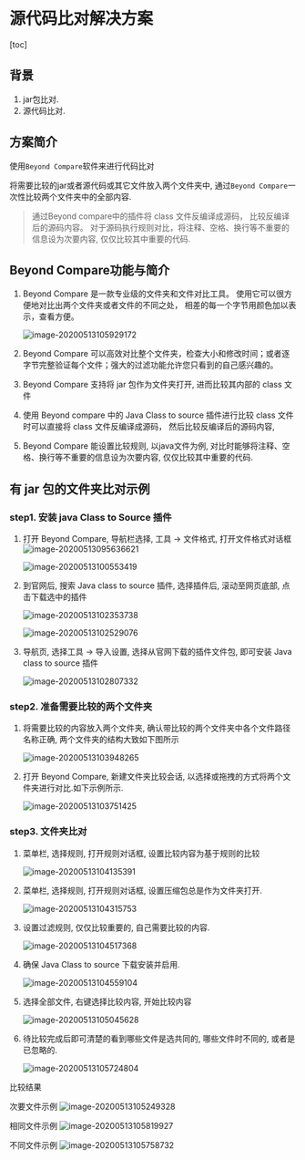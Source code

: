 # 源代码比对解决方案

[toc]

## 背景

1. jar包比对.
2. 源代码比对.

## 方案简介

使用`Beyond Compare`软件来进行代码比对

将需要比较的jar或者源代码或其它文件放入两个文件夹中, 通过`Beyond Compare`一次性比较两个文件夹中的全部内容.

> 通过Beyond compare中的插件将 class 文件反编译成源码， 比较反编译后的源码内容。
> 对于源码执行规则对比，将注释、空格、换行等不重要的信息设为次要内容, 仅仅比较其中重要的代码.

## Beyond Compare功能与简介

1. Beyond Compare 是一款专业级的文件夹和文件对比工具。 使用它可以很方便地对比出两个文件夹或者文件的不同之处， 相差的每一个字节用颜色加以表示，查看方便。

   ![image-20200513105929172](https://gitee.com/cpfree/picture-warehouse/raw/master/images/jarcompare/image-20200513105929172.png)

2. Beyond Compare 可以高效对比整个文件夹，检查大小和修改时间；或者逐字节完整验证每个文件；强大的过滤功能允许您只看到的自己感兴趣的。

3. Beyond Compare 支持将 jar 包作为文件夹打开, 进而比较其内部的 class 文件

4. 使用 Beyond compare 中的 Java Class to source 插件进行比较 class 文件时可以直接将 class 文件反编译成源码， 然后比较反编译后的源码内容,

5. Beyond Compare 能设置比较规则, 以java文件为例, 对比时能够将注释、空格、换行等不重要的信息设为次要内容, 仅仅比较其中重要的代码.

## 有 jar 包的文件夹比对示例

### step1. 安装 java Class to Source 插件

1. 打开 Beyond Compare, 导航栏选择, 工具 -> 文件格式, 打开文件格式对话框
    ![image-20200513095636621](https://gitee.com/cpfree/picture-warehouse/raw/master/images/jarcompare/image-20200513095636621.png)

    ![image-20200513100553419](https://gitee.com/cpfree/picture-warehouse/raw/master/images/jarcompare/image-20200513100553419.png)

2. 到官网后, 搜索 Java class to source 插件, 选择插件后, 滚动至网页底部, 点击下载选中的插件

   ![image-20200513102353738](https://gitee.com/cpfree/picture-warehouse/raw/master/images/jarcompare/image-20200513102353738.png)

    ![image-20200513102529076](https://gitee.com/cpfree/picture-warehouse/raw/master/images/jarcompare/image-20200513102529076.png)

3. 导航页, 选择工具 -> 导入设置, 选择从官网下载的插件文件包, 即可安装 Java class to source 插件

   ![image-20200513102807332](https://gitee.com/cpfree/picture-warehouse/raw/master/images/jarcompare/image-20200513102807332.png)

### step2. 准备需要比较的两个文件夹

1. 将需要比较的内容放入两个文件夹, 确认带比较的两个文件夹中各个文件路径名称正确, 两个文件夹的结构大致如下图所示

   ![image-20200513103948265](https://gitee.com/cpfree/picture-warehouse/raw/master/images/jarcompare/image-20200513103948265.png)

2. 打开 Beyond Compare, 新建文件夹比较会话, 以选择或拖拽的方式将两个文件夹进行对比.如下示例所示.

   ![image-20200513103751425](https://gitee.com/cpfree/picture-warehouse/raw/master/images/jarcompare/image-20200513103751425.png)

### step3. 文件夹比对

1. 菜单栏, 选择规则, 打开规则对话框, 设置比较内容为基于规则的比较

   ![image-20200513104135391](https://gitee.com/cpfree/picture-warehouse/raw/master/images/jarcompare/image-20200513104135391.png)

2. 菜单栏, 选择规则, 打开规则对话框, 设置压缩包总是作为文件夹打开.

   ![image-20200513104315753](https://gitee.com/cpfree/picture-warehouse/raw/master/images/jarcompare/image-20200513104315753.png)

3. 设置过滤规则, 仅仅比较重要的, 自己需要比较的内容.

   ![image-20200513104517368](https://gitee.com/cpfree/picture-warehouse/raw/master/images/jarcompare/image-20200513104517368.png)

4. 确保 Java Class to source 下载安装并启用.

   ![image-20200513104559104](https://gitee.com/cpfree/picture-warehouse/raw/master/images/jarcompare/image-20200513104559104.png)

5. 选择全部文件, 右键选择比较内容, 开始比较内容

   ![image-20200513105045628](https://gitee.com/cpfree/picture-warehouse/raw/master/images/jarcompare/image-20200513105045628.png)

6. 待比较完成后即可清楚的看到哪些文件是选共同的, 哪些文件时不同的, 或者是已忽略的.

   ![image-20200513105724804](https://gitee.com/cpfree/picture-warehouse/raw/master/images/jarcompare/image-20200513105724804.png)

比较结果

   次要文件示例
   ![image-20200513105249328](https://gitee.com/cpfree/picture-warehouse/raw/master/images/jarcompare/image-20200513105249328.png)

   相同文件示例
   ![image-20200513105819927](https://gitee.com/cpfree/picture-warehouse/raw/master/images/jarcompare/image-20200513105819927.png)

   不同文件示例
   ![image-20200513105758732](https://gitee.com/cpfree/picture-warehouse/raw/master/images/jarcompare/image-20200513105758732.png)
